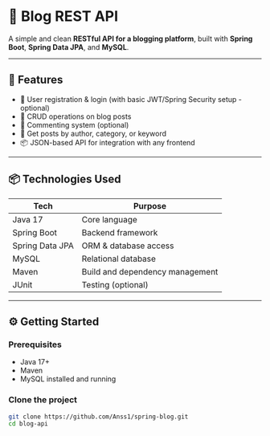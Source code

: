 # 📝 Blog REST API

A simple and clean **RESTful API for a blogging platform**, built with **Spring Boot**, **Spring Data JPA**, and **MySQL**.

---

## 🚀 Features

- 🔐 User registration & login (with basic JWT/Spring Security setup - optional)
- 📝 CRUD operations on blog posts
- 💬 Commenting system (optional)
- 🔎 Get posts by author, category, or keyword
- 📦 JSON-based API for integration with any frontend

---

## 📦 Technologies Used

| Tech            | Purpose                         |
|-----------------|----------------------------------|
| Java 17         | Core language                   |
| Spring Boot     | Backend framework               |
| Spring Data JPA | ORM & database access           |
| MySQL           | Relational database             |
| Maven           | Build and dependency management |
| JUnit           | Testing (optional)              |

---

## ⚙️ Getting Started

### Prerequisites

- Java 17+
- Maven
- MySQL installed and running

### Clone the project

```bash
git clone https://github.com/Anss1/spring-blog.git
cd blog-api
